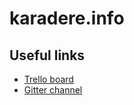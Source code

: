 # karadere.info

## Useful links

- [Trello board](https://trello.com/b/QxsshNbL/jaming)
- [Gitter channel](https://gitter.im/karadereinfo/community)
